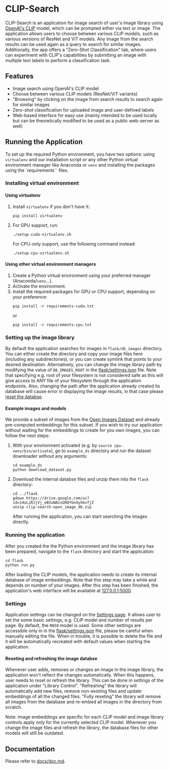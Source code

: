 # CLIP-Search

CLIP-Search is an application for image search of user's image library using [OpenAI's CLIP](https://github.com/openai/CLIP) model, which can be prompted either via text or image. The application allows users to choose between various CLIP models, such as various versions of ResNet and ViT models. Any image from the search results can be used again as a query to search for similar images. Additionally, the app offers a "Zero-Shot Classification" tab, where users can experiment with CLIP's capabilities by submitting an image with multiple text labels to perform a classification task.

## Features

- Image search using OpenAI's CLIP model
- Choose between various CLIP models (ResNet/ViT variants)
- "Browsing" by clicking on the image from search results to search again for similar images
- Zero-shot classification for uploaded image and user-defined labels
- Web-based interface for easy use (mainly intended to be used locally but can be theoretically modified to be used as a public web-server as well)

## Running the Application

To set up the required Python environment, you have two options: using `virtualenv` and our installation script or any other Python virtual environment manager like Anaconda or `venv` and installing the packages using the `requirements`` files.

### Installing virtual environment

#### Using virtualenv

1. Install `virtualenv` if you don't have it:
   ```
   pip install virtualenv
   ```
2. For GPU support, run:
   ```
   ./setup-cuda-virtualenv.sh
   ```
   For CPU-only support, use the following command instead:
   ```
   ./setup-cpu-virtualenv.sh
   ```

#### Using other virtual environment managers
1. Create a Python virtual environment using your preferred manager (Anaconda/`venv`...).
2. Activate the environment.
3. Install the required packages for GPU or CPU support, depending on your preference:
   ```
   pip install -r requirements-cuda.txt
   ```
   or 
   ```
   pip install -r requirements-cpu.txt

   ```

### Setting up the image library
By default the application searches for images in `flask/db_images` directory. You can either create the directory and copy your image files here (including any subdirectories), or you can create symlink that points to your desired destination. Alternatively, you can change the image library path by modifying the value of `DB_IMAGES_ROOT` in the [flask/settings.json](flask/settings.json) file. Note that specifying e.g. root of your filesystem is not considered safe as this will give access to ANY file of your filesystem through the application endpoints. Also, changing the path after the application already created its database will cause error in displaying the image results, in that case please [reset the databse](#reseting-and-refreshing-the-image-databse).

#### Example images and models
We provide a subset of images from the [Open Images Dataset](https://storage.googleapis.com/openimages/web/index.html) and already pre-computed embeddings for this subset. If you wish to try our application without waiting for the embeddings to create for you own images, you can follow the next steps:
1. With your environment activated (e.g. by `source cpu-venv/bin/activate`), go to `example_ds` directory and run the dataset downloader without any arguments:
   ```
   cd example_ds
   python download_dataset.py
   ```
2. Download the internal databse files and unzip them into the `flask` directory:
   ```
   cd ../flask
   gdown https://drive.google.com/uc?id=14oLiRJjVj_eB3uNAxsQHQYGn4yXmvfjZ
   unzip clip-search-open_image_db.zip
   ```

   After running the application, you can start searching the images directly. 


### Running the application
After you created the the Python environment and the image library has been prepared, navigate to the `flask` directory and start the application:
```
cd flask
python run.py
```
After loading the CLIP models, the application needs to create its internal database of image embeddings. Note that this step may take a while and depends on number of your images. After this step has been finished, the application's web interface will be available at [127.0.0.1:5000](http://127.0.0.1:5000/).

### Settings
Application settings can be changed on the [Settings page](http://127.0.0.1:5000/settings/). It allows user to set the some basic settings, e.g. CLIP model and number of results per page. By default, the `RN50` model is used. Some other settings are accessible only in in the [flask/settings.json](flask/settings.json) file, please be careful when manually editing the file. When in trouble, it is possible to delete the file and it will be automatically recreated with default values when starting the application.

#### Reseting and refreshing the image databse
Whenever user adds, removes or changes an image in the image library, the application won't reflect the changes automatically. When this happens, user needs to reset or refresh the library. This can be done in settings of the application under "Library Control". "Refreshing" the library will automatically add new files, remove non-existing files and update embeddings of all the changed files. "Fully reseting" the library will remove all images from the database and re-embed all images in the directory from scratch.

Note: Image embeddings are specific for each CLIP model and image library controls apply only for the currently selected CLIP model. Whenever you change the image files and refresh the library, the database files for other models will still be outdated. 


## Documentation
Please refer to [docs/doc.md](docs/doc.md).
